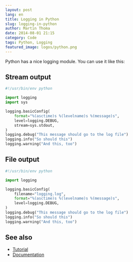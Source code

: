 ```yaml
---
layout: post
lang: en
title: Logging in Python
slug: logging-in-python
author: Martin Thoma
date: 2014-08-01 21:15
category: Code
tags: Python, Logging
featured_image: logos/python.png
---
```

Python has a nice logging module. You can use it like this:


## Stream output

```python
#!/usr/bin/env python

import logging
import sys

logging.basicConfig(
    format="%(asctime)s %(levelname)s %(message)s",
    level=logging.DEBUG,
    stream=sys.stdout,
)
logging.debug("This message should go to the log file")
logging.info("So should this")
logging.warning("And this, too")
```

## File output

```python
#!/usr/bin/env python

import logging

logging.basicConfig(
    filename="logging.log",
    format="%(asctime)s %(levelname)s %(message)s",
    level=logging.DEBUG,
)
logging.debug("This message should go to the log file")
logging.info("So should this")
logging.warning("And this, too")
```

## See also

* [Tutorial](https://docs.python.org/2/howto/logging.html)
* [Documentation](https://docs.python.org/2/library/logging.html)
